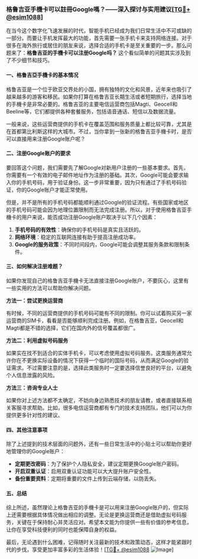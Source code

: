 ### 格鲁吉亚手機卡可以註冊Google嗎？——深入探讨与实用建议[[TG💪+ @esim1088](https://t.me/s/esim1088)]

在当今这个数字化飞速发展的时代，智能手机已经成为我们日常生活中不可或缺的一部分。而要让手机发挥最大的功能，首先需要一张手机卡来支持网络连接。对于很多在海外旅行或居住的朋友来说，选择合适的手机卡是至关重要的一步。那么问题来了：**格鲁吉亚的手機卡可以注册Google吗？** 这个看似简单的问题其实涉及到了不少细节和技巧。

#### 一、格鲁吉亞手機卡的基本情况

格鲁吉亚是一个位于欧亚交界处的小国，拥有独特的文化和风景，近年来也吸引了越来越多的游客和移民。如果你打算在格鲁吉亚长期生活或者短期旅行，选择当地的手機卡是非常必要的。格鲁吉亚的主要电信运营商包括Magti、Geocell和Beeline等，它们都提供各种套餐服务，包括语音通话、短信以及数据流量。

一般来说，这些运营商提供的手机卡在覆盖范围和服务质量上都比较可靠，尤其是在首都第比利斯这样的大城市。不过，当你拿到一张新的格鲁吉亚手機卡时，是否可以直接用来注册Google账户呢？

#### 二、注册Google账户的要求

要回答这个问题，我们需要先了解Google对新用户注册的一些基本要求。首先，你需要有一个有效的电子邮件地址作为注册的基础。其次，Google可能会要求输入你的手机号码，用于验证身份。这一步非常重要，因为只有通过了手机号码验证，你的Google账户才能正常使用。

但是，并不是所有的手机号码都能顺利通过Google的验证流程。有些国家或地区的手机号码可能会因为地理位置限制而无法完成注册。所以，对于使用格鲁吉亚手機卡的用户来说，能否成功注册Google账户取决于以下几个因素：

1. **手机号码的有效性**：确保你的手机号码是真实且活跃的。
2. **网络环境**：稳定的互联网连接有助于提高注册成功率。
3. **Google的服务政策**：不同时间段内，Google可能会调整其服务条款和限制条件。

#### 三、如何解决注册难题？

如果你发现自己的格鲁吉亚手機卡无法直接注册Google账户，不要灰心，这里有一些实用的方法可以帮助你解决问题。

**方法一：尝试更换运营商**

有时候，不同的运营商提供的手机号码可能有不同的限制。你可以试着购买另一家运营商的SIM卡，看看是否能够顺利完成注册。例如，在格鲁吉亚，Geocell和Magti都是不错的选择，它们在国内外的信号覆盖都很广。

**方法二：利用虚拟号码服务**

如果实在找不到适合的实体手机卡，可以考虑使用虚拟号码服务。这类服务通常允许你在不更换实际设备的情况下获得一个临时的国际号码，从而满足Google的验证需求。不过需要注意的是，选择此类服务时一定要选择信誉良好的平台，以避免个人信息泄露的风险。

**方法三：咨询专业人士**

如果你对上述方法都不太确定，不妨向身边熟悉技术的朋友请教，或者直接联系相关客服寻求帮助。比如，很多电信运营商都有专门的技术支持团队，他们可以为你提供更多针对性的建议。

#### 四、其他注意事项

除了上述提到的技术层面的问题外，还有一些日常生活中的小贴士可以帮助你更好地管理你的Google账户：

- **定期更改密码**：为了保护个人隐私安全，建议定期更换Google账户密码。
- **开启双重认证**：启用双重认证功能可以大大提升账户安全性。
- **备份重要资料**：定期将重要的文件上传到云端存储，以防丢失。

#### 五、总结

综上所述，虽然理论上格鲁吉亚的手機卡是可以用来注册Google账户的，但实际上还需要根据具体情况做出相应的调整。无论是更换运营商还是借助虚拟号码服务，关键在于保持耐心并灵活应对。希望本文能为你提供一些有价值的参考信息，让你在享受科技便利的同时也能保障自身的权益。

最后，无论遇到什么困难，记得随时关注最新的技术和政策动态，这样才能紧跟时代的步伐，享受更加丰富多彩的生活体验！[[TG💪+ @esim1088](https://t.me/s/esim1088) ![Image](https://i.postimg.cc/4NQfJmqS/Snipaste-2025-05-13-00-14-12.png)]